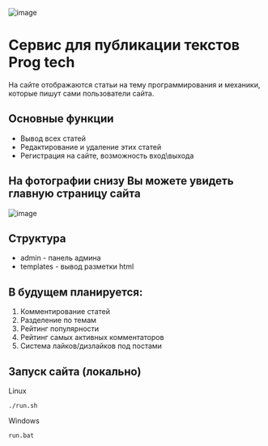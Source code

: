 ![image](https://img.shields.io/github/issues/Pro100Petovich/Service-for-publishing-texts)
# Сервис для публикации текстов Prog tech
На сайте отображаются статьи на тему программирования и механики, которые пишут сами пользователи сайта. 

## Основные функции
* Вывод всех статей
* Редактирование и удаление этих статей
* Регистрация на сайте, возможность вход\выхода
## На фотографии снизу Вы можете увидеть главную страницу сайта

![image](https://user-images.githubusercontent.com/75210734/126685567-cdd4f9de-26cc-4694-a2a8-c17c263923ab.png)

## Структура 
* admin - панель админа
* templates - вывод разметки html

## В будущем планируется:
1. Комментирование статей
2. Разделение по темам
3. Рейтинг популярности
4. Рейтинг самых активных комментаторов
5. Система лайков/дизлайков под постами

## Запуск сайта (локально)
Linux
```
./run.sh
```
Windows
```
run.bat
```

